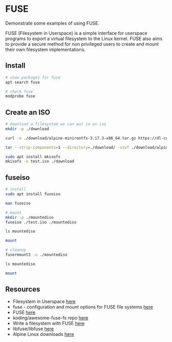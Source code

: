 # FUSE

Demonstrate some examples of using FUSE.  

FUSE  (Filesystem  in  Userspace) is a simple interface for userspace programs to export a virtual filesystem to the Linux kernel. FUSE also aims to provide a secure method for  non privileged users to create and mount their own filesystem implementations.  

## Install

```sh
# show packages for fuse
apt search fuse

# check fuse
modprobe fuse  
```

## Create an ISO

```sh
# download a filesystem we can put in an iso
mkdir -p ./download

curl -o ./download/alpine-minirootfs-3.17.3-x86_64.tar.gz https://dl-cdn.alpinelinux.org/alpine/v3.17/releases/x86_64/alpine-minirootfs-3.17.3-x86_64.tar.gz

tar --strip-components=1 --directory=./download/ -xzvf ./download/alpine-minirootfs-3.17.3-x86_64.tar.gz

sudo apt install mkisofs  
mkisofs -o test.iso ./download
```

## fuseiso

```sh
# install
sudo apt install fuseiso  

man fuseiso        

# mount
mkdir -p ./mountediso   
fuseiso ./test.iso ./mountediso   

ls mountediso   

mount

# cleanup
fusermount3 -u ./mountediso       

ls mountediso   

mount
```

## Resources
  
* Filesystem in Userspace [here](https://en.wikipedia.org/wiki/Filesystem_in_Userspace)  
* fuse - configuration and mount options for FUSE file systems [here](https://manpages.ubuntu.com/manpages/jammy/man8/mount.fuse.8.html)  
* FUSE [here](https://www.kernel.org/doc/html/latest/filesystems/fuse.html)
* koding/awesome-fuse-fs repo [here](https://github.com/koding/awesome-fuse-fs)  
* Write a filesystem with FUSE [here](https://engineering.facile.it/blog/eng/write-filesystem-fuse/)
* libfuse/libfuse [here](https://github.com/libfuse/libfuse)
* Alpine Linux downloads [here](https://alpinelinux.org/downloads/)  

